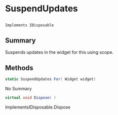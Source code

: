 # SuspendUpdates

## 
```c#
Implements IDisposable
```

## Summary

Suspends updates in the widget for this using scope.
## Methods

```c#
static SuspendUpdates For( Widget widget) 
```
No Summary
```c#
virtual void Dispose( ) 
```
ImplementsIDisposable.Dispose
